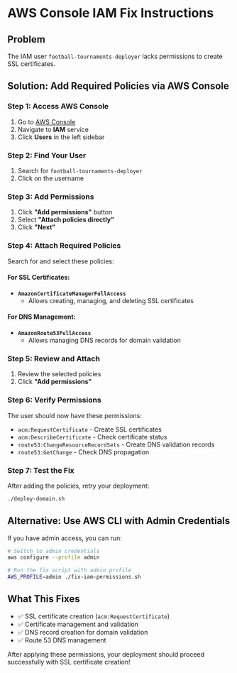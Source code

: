 # AWS Console IAM Fix Instructions

## Problem
The IAM user `football-tournaments-deployer` lacks permissions to create SSL certificates.

## Solution: Add Required Policies via AWS Console

### Step 1: Access AWS Console
1. Go to [AWS Console](https://console.aws.amazon.com)
2. Navigate to **IAM** service
3. Click **Users** in the left sidebar

### Step 2: Find Your User
1. Search for `football-tournaments-deployer`
2. Click on the username

### Step 3: Add Permissions
1. Click **"Add permissions"** button
2. Select **"Attach policies directly"**
3. Click **"Next"**

### Step 4: Attach Required Policies
Search for and select these policies:

#### For SSL Certificates:
- **`AmazonCertificateManagerFullAccess`**
  - Allows creating, managing, and deleting SSL certificates

#### For DNS Management:
- **`AmazonRoute53FullAccess`**
  - Allows managing DNS records for domain validation

### Step 5: Review and Attach
1. Review the selected policies
2. Click **"Add permissions"**

### Step 6: Verify Permissions
The user should now have these permissions:
- `acm:RequestCertificate` - Create SSL certificates
- `acm:DescribeCertificate` - Check certificate status
- `route53:ChangeResourceRecordSets` - Create DNS validation records
- `route53:GetChange` - Check DNS propagation

### Step 7: Test the Fix
After adding the policies, retry your deployment:
```bash
./deploy-domain.sh
```

## Alternative: Use AWS CLI with Admin Credentials
If you have admin access, you can run:
```bash
# Switch to admin credentials
aws configure --profile admin

# Run the fix script with admin profile
AWS_PROFILE=admin ./fix-iam-permissions.sh
```

## What This Fixes
- ✅ SSL certificate creation (`acm:RequestCertificate`)
- ✅ Certificate management and validation
- ✅ DNS record creation for domain validation
- ✅ Route 53 DNS management

After applying these permissions, your deployment should proceed successfully with SSL certificate creation!
